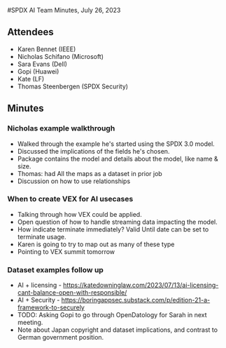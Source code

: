 #SPDX AI Team Minutes, July 26, 2023

## Attendees
* Karen Bennet (IEEE)
* Nicholas Schifano (Microsoft)
* Sara Evans (Dell)
* Gopi (Huawei)
* Kate (LF)
* Thomas Steenbergen (SPDX Security)

## Minutes
### Nicholas example walkthrough
* Walked through the example he's started using the SPDX 3.0 model. 
* Discussed the implications of the fields he's chosen. 
* Package contains the model and details about the model,  like name & size.
* Thomas:   had All the maps as a dataset in prior job
* Discussion on how to use relationships

### When to create VEX for AI usecases
* Talking through how VEX could be applied.
* Open question of how to handle streaming data impacting the model. 
* How indicate terminate immediately?   Valid Until date can be set to terminate usage.
* Karen is going to try to map out as many of these type 
* Pointing to VEX summit tomorrow

### Dataset examples follow up 
* AI + licensing - https://katedowninglaw.com/2023/07/13/ai-licensing-cant-balance-open-with-responsible/
* AI + Security - https://boringappsec.substack.com/p/edition-21-a-framework-to-securely
* TODO:  Asking Gopi to go through OpenDatology for Sarah in next meeting.
* Note about Japan copyright and dataset implications,  and contrast to German government position.
